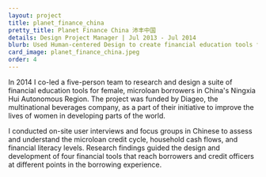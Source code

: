 ```yaml
---
layout: project
title: planet_finance_china
pretty_title: Planet Finance China 沛丰中国
details: Design Project Manager | Jul 2013 - Jul 2014
blurb: Used Human-centered Design to create financial education tools for female microloan borrowers in rural China.
card_image: planet_finance_china.jpeg
order: 4
---
```


<p>In 2014 I co-led a five-person team to research and design a suite of financial education tools for female, microloan borrowers in China's Ningxia Hui Autonomous Region. The project was funded by Diageo, the multinational beverages company, as a part of their initiative to improve the lives of women in developing parts of the world.</p>

<p>I conducted on-site user interviews and focus groups in Chinese to assess and understand the microloan credit cycle, household cash flows, and financial literacy levels. Research findings guided the design and development of four financial tools that reach borrowers and credit officers at different points in the borrowing experience.</p>
